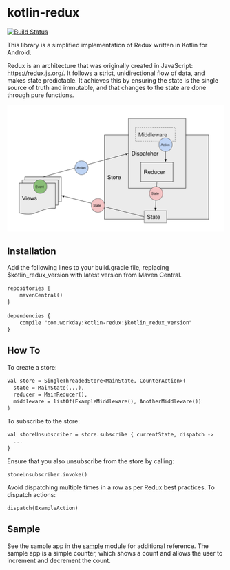 # kotlin-redux

[![Build Status](https://travis-ci.com/Workday/kotlin-redux.svg?token=QBXyzM3XGY5u6T692bcA&branch=main)](https://travis-ci.com/github/Workday/kotlin-redux)

This library is a simplified implementation of Redux written in Kotlin for Android. 

Redux is an architecture that was originally created in JavaScript: https://redux.js.org/. It follows a strict, unidirectional flow of data, and makes state predictable. It achieves this by ensuring the state is the single source of truth and immutable, and that changes to the state are done through pure functions.

![Diagram of Redux](images/redux.png)

## Installation

Add the following lines to your build.gradle file, replacing $kotlin_redux_version with latest version from Maven Central.

```
repositories {
    mavenCentral()
}

dependencies {
    compile "com.workday:kotlin-redux:$kotlin_redux_version"
}
```

## How To

To create a store:

```
val store = SingleThreadedStore<MainState, CounterAction>(
  state = MainState(...),
  reducer = MainReducer(),
  middleware = listOf(ExampleMiddleware(), AnotherMiddleware())
)
```

To subscribe to the store:

```
val storeUnsubscriber = store.subscribe { currentState, dispatch ->
  ...
}
```

Ensure that you also unsubscribe from the store by calling:

```
storeUnsubscriber.invoke()
```

Avoid dispatching multiple times in a row as per Redux best practices. To dispatch actions:

```
dispatch(ExampleAction)
```

## Sample

See the sample app in the [sample](/sample) module for additional reference. The sample app is a simple counter, which shows a count and allows the user to increment and decrement the count.
